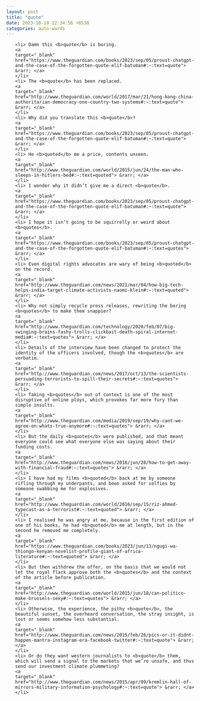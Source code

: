 ```yaml
---
layout: post
title: "quote"
date: 2023-10-10 12:34:56 +0530
categories: auto-words
---
```

<ol>

    <li> Damn this <b>quote</b> is boring.
    <a 
    target="_blank" 
    href="https://www.theguardian.com/books/2023/sep/05/proust-chatgpt-and-the-case-of-the-forgotten-quote-elif-batuman#:~:text=quote"> &rarr; </a>
    </li>
    <li> The <b>quote</b> has been replaced.
    <a 
    target="_blank" 
    href="http://www.theguardian.com/world/2017/mar/21/hong-kong-china-authoritarian-democracy-one-country-two-systems#:~:text=quote"> &rarr; </a>
    </li>
    <li> Why did you translate this <b>quote</b>?
    <a 
    target="_blank" 
    href="https://www.theguardian.com/books/2023/sep/05/proust-chatgpt-and-the-case-of-the-forgotten-quote-elif-batuman#:~:text=quote"> &rarr; </a>
    </li>
    <li> He <b>quoted</b> me a price, contents unseen.
    <a 
    target="_blank" 
    href="http://www.theguardian.com/world/2015/jun/24/the-man-who-sleeps-in-hitlers-bed#:~:text=quoted"> &rarr; </a>
    </li>
    <li> I wonder why it didn’t give me a direct <b>quote</b>.
    <a 
    target="_blank" 
    href="https://www.theguardian.com/books/2023/sep/05/proust-chatgpt-and-the-case-of-the-forgotten-quote-elif-batuman#:~:text=quote"> &rarr; </a>
    </li>
    <li> I hope it isn’t going to be squirrelly or weird about <b>quotes</b>.
    <a 
    target="_blank" 
    href="https://www.theguardian.com/books/2023/sep/05/proust-chatgpt-and-the-case-of-the-forgotten-quote-elif-batuman#:~:text=quotes"> &rarr; </a>
    </li>
    <li> Even digital rights advocates are wary of being <b>quoted</b> on the record.
    <a 
    target="_blank" 
    href="http://www.theguardian.com/news/2021/mar/04/how-big-tech-helps-india-target-climate-activists-naomi-klein#:~:text=quoted"> &rarr; </a>
    </li>
    <li> Why not simply recycle press releases, rewriting the boring <b>quotes</b> to make them snappier?
    <a 
    target="_blank" 
    href="http://www.theguardian.com/technology/2020/feb/07/big-swinging-brains-fashy-trolls-clickbait-death-spiral-internet-media#:~:text=quotes"> &rarr; </a>
    </li>
    <li> Details of the interview have been changed to protect the identity of the officers involved, though the <b>quotes</b> are verbatim.
    <a 
    target="_blank" 
    href="http://www.theguardian.com/news/2017/oct/13/the-scientists-persuading-terrorists-to-spill-their-secrets#:~:text=quotes"> &rarr; </a>
    </li>
    <li> Taking <b>quotes</b> out of context is one of the most disruptive of online ploys, which provokes far more fury than simple insults.
    <a 
    target="_blank" 
    href="http://www.theguardian.com/media/2019/sep/19/why-cant-we-agree-on-whats-true-anymore#:~:text=quotes"> &rarr; </a>
    </li>
    <li> But the daily <b>quotes</b> were published, and that meant everyone could see what everyone else was saying about their funding costs.
    <a 
    target="_blank" 
    href="http://www.theguardian.com/news/2018/jun/28/how-to-get-away-with-financial-fraud#:~:text=quotes"> &rarr; </a>
    </li>
    <li> I have had my films <b>quoted</b> back at me by someone rifling through my underpants, and been asked for selfies by someone swabbing me for explosives.
    <a 
    target="_blank" 
    href="http://www.theguardian.com/world/2016/sep/15/riz-ahmed-typecast-as-a-terrorist#:~:text=quoted"> &rarr; </a>
    </li>
    <li> I realised he was angry at me, because in the first edition of one of his books, he had <b>quoted</b> me at length, but in the second he removed me completely.
    <a 
    target="_blank" 
    href="https://www.theguardian.com/books/2023/jun/13/ngugi-wa-thiongo-kenyan-novelist-profile-giant-of-africa-literature#:~:text=quoted"> &rarr; </a>
    </li>
    <li> But then withdrew the offer, on the basis that we would not let the royal flack approve both the <b>quotes</b> and the context of the article before publication.
    <a 
    target="_blank" 
    href="http://www.theguardian.com/world/2015/jun/18/can-politico-make-brussels-sexy#:~:text=quotes"> &rarr; </a>
    </li>
    <li> Otherwise, the experience, the pithy <b>quote</b>, the beautiful sunset, the overheard conversation, the stray insight, is lost or seems somehow less substantial.
    <a 
    target="_blank" 
    href="http://www.theguardian.com/news/2015/feb/26/pics-or-it-didnt-happen-mantra-instagram-era-facebook-twitter#:~:text=quote"> &rarr; </a>
    </li>
    <li> Or do they want western journalists to <b>quote</b> them, which will send a signal to the markets that we’re unsafe, and thus send our investment climate plummeting?
    <a 
    target="_blank" 
    href="http://www.theguardian.com/news/2015/apr/09/kremlin-hall-of-mirrors-military-information-psychology#:~:text=quote"> &rarr; </a>
    </li>